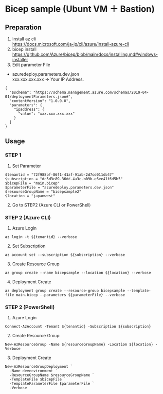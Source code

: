 # Bicep sample (Ubunt VM ＋ Bastion)

## Preparation
1. Install az cli  
https://docs.microsoft.com/ja-jp/cli/azure/install-azure-cli
1. bicep install
https://github.com/Azure/bicep/blob/main/docs/installing.md#windows-installer
1. Edit parameter File
- azuredeploy.parameters.dev.json</br>
xxx.xxx.xxx.xxx -> Your IP Address.
```
{
  "$schema": "https://schema.management.azure.com/schemas/2019-04-01/deploymentParameters.json#",
  "contentVersion": "1.0.0.0",
  "parameters": {
    "ipaddress": {
      "value": "xxx.xxx.xxx.xxx"
    }
  }
}
```

## Usage
### STEP 1
1. Set Parameter

```
$tenantid = "72f988bf-86f1-41af-91ab-2d7cd011db47"
$subscription = "dc5d3c89-36dd-4a3c-b09b-e6ee41f6d5b5"
$bicepFile = "main.bicep"
$parameterFile = "azuredeploy.parameters.dev.json"
$resourceGroupName = "bicepsample2"
$location = "japanwest"
```

2. Go to STEP2 (Azure CLI or PowerShell)


### STEP 2 (Azure CLI)
1. Azure Login
```
az login -t ${tenantid}	--verbose
```
2. Set Subscription
```
az account set --subscription ${subscription} --verbose
```
3. Create Resource Group  
```
az group create --name bicepsample --location ${location} --verbose
```
4. Deployment Create  
```
az deployment group create --resource-group bicepsample --template-file main.bicep --parameters ${parameterFile} --verbose
```

### STEP 2 (PowerShell)
1. Azure Login
```
Connect-AzAccount -Tenant ${tenantid} -Subscription ${subscription}
```
2. Create Resource Group  
```
New-AzResourceGroup -Name ${resourceGroupName} -Location ${location} -Verbose
```
3. Deployment Create  
```
New-AzResourceGroupDeployment `
  -Name devenvironment `
  -ResourceGroupName $resourceGroupName `
  -TemplateFile $bicepFile `
  -TemplateParameterFile $parameterFile `
  -Verbose
```
